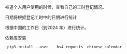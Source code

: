 禅道个人用户使用的时候，查看自己的工时登记情况。

日期将根据登记工时中的日期进行统计

根据中国的工作日（到2024 年）进行统计。 

依赖库安装
```
 pip3 install --user    bs4 requests  chinese_calendar

```

